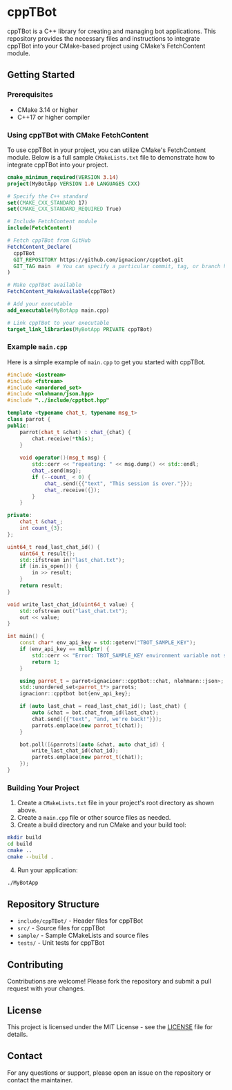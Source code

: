 # cppTBot

cppTBot is a C++ library for creating and managing bot applications. This repository provides the necessary files and instructions to integrate cppTBot into your CMake-based project using CMake's FetchContent module.

## Getting Started

### Prerequisites

- CMake 3.14 or higher
- C++17 or higher compiler

### Using cppTBot with CMake FetchContent

To use cppTBot in your project, you can utilize CMake's FetchContent module. Below is a full sample `CMakeLists.txt` file to demonstrate how to integrate cppTBot into your project.

```cmake
cmake_minimum_required(VERSION 3.14)
project(MyBotApp VERSION 1.0 LANGUAGES CXX)

# Specify the C++ standard
set(CMAKE_CXX_STANDARD 17)
set(CMAKE_CXX_STANDARD_REQUIRED True)

# Include FetchContent module
include(FetchContent)

# Fetch cppTBot from GitHub
FetchContent_Declare(
  cppTBot
  GIT_REPOSITORY https://github.com/ignacionr/cpptbot.git
  GIT_TAG main  # You can specify a particular commit, tag, or branch here
)

# Make cppTBot available
FetchContent_MakeAvailable(cppTBot)

# Add your executable
add_executable(MyBotApp main.cpp)

# Link cppTBot to your executable
target_link_libraries(MyBotApp PRIVATE cppTBot)
```

### Example `main.cpp`

Here is a simple example of `main.cpp` to get you started with cppTBot.

```cpp
#include <iostream>
#include <fstream>
#include <unordered_set>
#include <nlohmann/json.hpp>
#include "../include/cpptbot.hpp"

template <typename chat_t, typename msg_t>
class parrot {
public:
    parrot(chat_t &chat) : chat_{chat} {
        chat.receive(*this);
    }
    
    void operator()(msg_t msg) {
        std::cerr << "repeating: " << msg.dump() << std::endl;
        chat_.send(msg);
        if (--count_ < 0) {
            chat_.send({{"text", "This session is over."}});
            chat_.receive({});
        }
    }

private:
    chat_t &chat_;
    int count_{3};
};

uint64_t read_last_chat_id() {
    uint64_t result{};
    std::ifstream in("last_chat.txt");
    if (in.is_open()) {
        in >> result;
    }
    return result;
}

void write_last_chat_id(uint64_t value) {
    std::ofstream out("last_chat.txt");
    out << value;
}

int main() {
    const char* env_api_key = std::getenv("TBOT_SAMPLE_KEY");
    if (env_api_key == nullptr) {
        std::cerr << "Error: TBOT_SAMPLE_KEY environment variable not set." << std::endl;
        return 1;
    }

    using parrot_t = parrot<ignacionr::cpptbot::chat, nlohmann::json>;
    std::unordered_set<parrot_t*> parrots;
    ignacionr::cpptbot bot{env_api_key};

    if (auto last_chat = read_last_chat_id(); last_chat) {
        auto &chat = bot.chat_from_id(last_chat);
        chat.send({{"text", "and, we're back!"}});
        parrots.emplace(new parrot_t(chat));
    }

    bot.poll([&parrots](auto &chat, auto chat_id) {
        write_last_chat_id(chat_id);
        parrots.emplace(new parrot_t(chat));
    });
}
```

### Building Your Project

1. Create a `CMakeLists.txt` file in your project's root directory as shown above.
2. Create a `main.cpp` file or other source files as needed.
3. Create a build directory and run CMake and your build tool:

```bash
mkdir build
cd build
cmake ..
cmake --build .
```

4. Run your application:

```bash
./MyBotApp
```

## Repository Structure

- `include/cppTBot/` - Header files for cppTBot
- `src/` - Source files for cppTBot
- `sample/` - Sample CMakeLists and source files
- `tests/` - Unit tests for cppTBot

## Contributing

Contributions are welcome! Please fork the repository and submit a pull request with your changes.

## License

This project is licensed under the MIT License - see the [LICENSE](LICENSE) file for details.

## Contact

For any questions or support, please open an issue on the repository or contact the maintainer.

